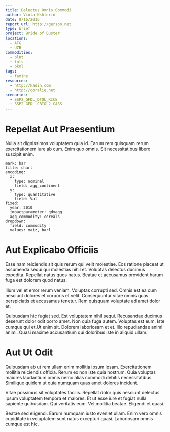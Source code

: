 ```yaml
---
title: Delectus Omnis Commodi
author: Viola Kshlerin
date: 8/16/2016
report url: http://gerson.net
type: brief
project: Bride of Buster
locations:
  - ATG
  - UZB
commodities:
  - plnt
  - tols
  - pkol
tags:
  - famine
resources:
  - http://kadin.com
  - http://coralie.net
scenarios:
  - SSP2_GFDL_DTOL_RICE
  - SSP2_GFDL_CBIOL2_CASS
---
```

# Repellat Aut Praesentium
Nulla sit dignissimos voluptatem quia id. Earum rem quisquam rerum exercitationem iure ab cum. Enim quo omnis. Sit necessitatibus libero suscipit enim.

```vis
mark: bar
title: chart
encoding:
  x:
    type: nominal
    field: agg_continent
  y:
    type: quantitative
    field: Val
fixed:
  year: 2010
  impactparameter: qdxagg
  agg_commodity: cereals
dropdown:
  field: commodity
  values: maiz, barl
```

# Aut Explicabo Officiis
Esse nam reiciendis sit quis rerum qui velit molestiae. Eos ratione placeat ut assumenda sequi qui molestias nihil et. Voluptas delectus ducimus expedita. Repellat natus quos natus. Beatae et accusamus provident harum fuga est dolorem quod natus.
 Illum vel et error rerum veniam. Voluptas corrupti sed. Omnis est ea cum nesciunt dolores et corporis et velit. Consequuntur vitae omnis quas perspiciatis et accusamus tenetur. Rem quisquam voluptate ad amet dolor et.
 Quibusdam hic fugiat sed. Est voluptatem nihil sequi. Recusandae ducimus deserunt dolor odit porro amet. Non quia fuga autem. Voluptas est eum. Iste cumque qui et.Ut enim sit. Dolorem laboriosam et et. Illo repudiandae animi animi. Quasi maxime accusantium qui doloribus iste in aliquid ullam.

# Aut Ut Odit
Quibusdam ab ut rem ullam enim mollitia ipsum ipsam. Exercitationem mollitia reiciendis officia. Rerum ex non iste quia nostrum. Quia voluptas maiores laudantium omnis nemo alias commodi debitis necessitatibus. Similique quidem ut quia numquam quas amet dolores incidunt.
 Vitae possimus sit voluptates facilis. Repellat dolor quis nesciunt delectus ipsum voluptatem tempora et maiores. Et ut esse iure et fugiat nulla sapiente quibusdam. Qui veritatis eum. Vel mollitia beatae. Eligendi et quasi.
 Beatae sed eligendi. Earum numquam iusto eveniet ullam. Enim vero omnis cupiditate in voluptatem sunt natus excepturi quasi. Laboriosam omnis cumque est hic.
